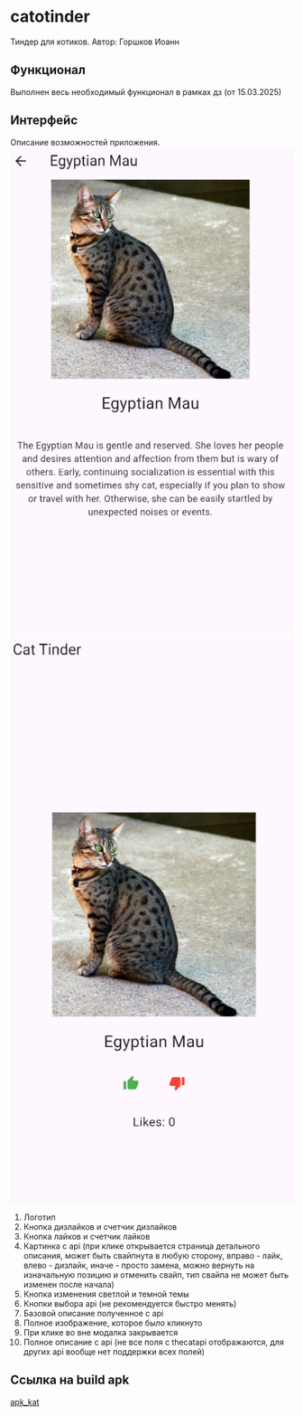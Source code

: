 # catotinder
Тиндер для котиков. Автор: Горшков Иоанн
## Функционал
Выполнен весь необходимый функционал в рамках дз
 (от 15.03.2025) 
## Интерфейс
Описание возможностей приложения. \
![до нажатия на котика](demo_png/png1.png) ![после](demo_png/png2.png)
1. Логотип
2. Кнопка дизлайков и счетчик дизлайков
3. Кнопка лайков и счетчик лайков
4. Картинка с api (при клике открывается страница детального описания, может быть свайпнута в любую сторону, вправо - лайк, влево - дизлайк, иначе - просто замена, можно вернуть на изначальную позицию и отменить свайп, тип свайпа не может быть изменен после начала)
5. Кнопка изменения светлой и темной темы
6. Кнопки выбора api (не рекомендуется быстро менять)
7. Базовой описание полученное с api
1. Полное изображение, которое было кликнуто
2. При клике во вне модалка закрывается
3. Полное описание с api (не все поля с thecatapi отображаются, для других api вообще нет поддержки всех полей)
## Ссылка на build apk
[apk_kat](https://drive.google.com/file/d/1e2SU8P0bvLxtV3PsDXLK_363eJK84SJy/view?usp=sharing)
